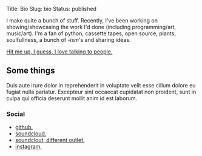 Title: Bio
Slug: bio
Status: published

[comment]: <> (Template: bio)

I make quite a bunch of stuff. Recently, I've been working on showing/showcasing the work I'd done
(including programming/art, music/art). I'm a fan of python, cassette tapes, open source, plants,
soulfullness, a bunch of *-ism*'s and sharing ideas.

[Hit me up, I guess. I love talking to people.](#)

## Some things
Duis aute irure dolor in reprehenderit in voluptate velit esse cillum dolore eu fugiat
nulla pariatur. Excepteur sint occaecat cupidatat non proident, sunt in culpa qui officia
deserunt mollit anim id est laborum.</p>

### Social

- [github.](https://github.com/sorebit)
- [soundcloud.](https://soundcloud.com/nprzmn)
- [soundclout, different outlet.](https://soundcloud.com/koslawosc)
- [instagram.](https://instagram.com/nprzmn)
